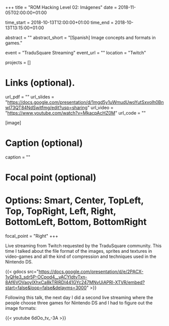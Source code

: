 +++
title = "ROM Hacking Level 02: Imágenes"
date = 2018-11-05T02:00:00+01:00

time_start = 2018-10-13T12:00:00+01:00
time_end = 2018-10-13T13:15:00+01:00

abstract = ""
abstract_short = "[Spanish] Image concepts and formats in games."

event = "TraduSquare Streaming"
event_url = ""
location = "Twitch"

projects = []

# Links (optional).
url_pdf = ""
url_slides = "https://docs.google.com/presentation/d/1mgd5y1uWmudUwoYutSxvolh0BnwI73QT84NdSwitfmg/edit?usp=sharing"
url_video = "https://www.youtube.com/watch?v=MkacpAcHZ0M"
url_code = ""

[image]
  # Caption (optional)
  caption = ""

  # Focal point (optional)
  # Options: Smart, Center, TopLeft, Top, TopRight, Left, Right, BottomLeft, Bottom, BottomRight
  focal_point = "Right"
+++

Live streaming from Twitch requested by the TraduSquare community.
This time I talked about the file format of the images, sprites and textures
in video-games and all the kind of compression and techniques used in the
Nintendo DS.

{{< gdocs src="https://docs.google.com/presentation/d/e/2PACX-1vQHe3_sdr5P-OCpod4__yACYIdtvTxn-8Af6VOVaoylXhxCa8kTRIRDI441GYc247MNvUiAPRl-XTVR/embed?start=false&loop=false&delayms=3000" >}}

Following this talk, the next day I did a second live streaming where the people
choose three games for Nintendo DS and I had to figure out the image formats:

{{< youtube 6dOo_tv_-3A >}}
